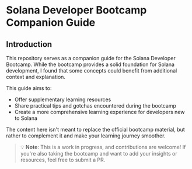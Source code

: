 # Solana Developer Bootcamp Companion Guide

## Introduction

This repository serves as a companion guide for the Solana Developer Bootcamp. While the bootcamp provides a solid foundation for Solana development, I found that some concepts could benefit from additional context and explanation.

This guide aims to:

- Offer supplementary learning resources
- Share practical tips and gotchas encountered during the bootcamp
- Create a more comprehensive learning experience for developers new to Solana

The content here isn't meant to replace the official bootcamp material, but rather to complement it and make your learning journey smoother.

> 💡 **Note**: This is a work in progress, and contributions are welcome! If you're also taking the bootcamp and want to add your insights or resources, feel free to submit a PR.

